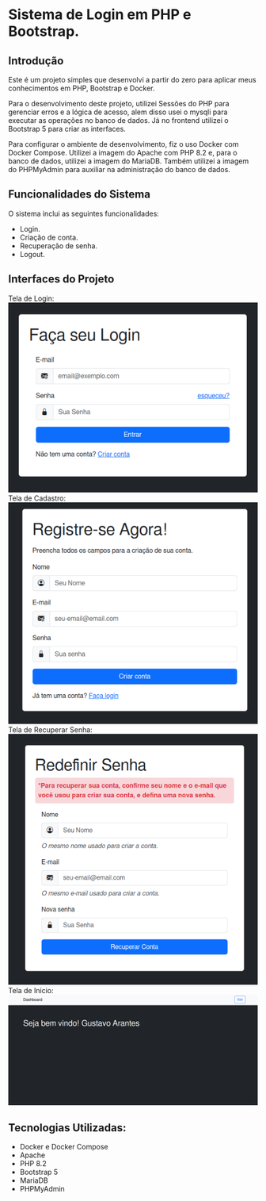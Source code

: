 # Sistema de Login em PHP e Bootstrap.

## Introdução
Este é um projeto simples que desenvolvi a partir do zero para aplicar meus conhecimentos em PHP, Bootstrap e Docker.

Para o desenvolvimento deste projeto, utilizei Sessões do PHP para gerenciar erros e a lógica de acesso, alem disso usei o mysqli para executar as operações no banco de dados. Já no frontend utilizei o Bootstrap 5 para criar as interfaces.

Para configurar o ambiente de desenvolvimento, fiz o uso Docker com Docker Compose. Utilizei a imagem do Apache com PHP 8.2 e, para o banco de dados, utilizei a imagem do MariaDB. Também utilizei a imagem do PHPMyAdmin para auxiliar na administração do banco de dados.

## Funcionalidades do Sistema
O sistema inclui as seguintes funcionalidades:
- Login.
- Criação de conta.
- Recuperação de senha.
- Logout.

## Interfaces do Projeto

Tela de Login:
![Tela de Login](img/login.png)
Tela de Cadastro:
![Tela de Cadastro](img/criarConta.png)
Tela de Recuperar Senha:
![Tela de Recuperar](img/recuperarConta.png)
Tela de Inicio:
![Tela de Dashboard](img/dashboard.png)

## Tecnologias Utilizadas:
- Docker e Docker Compose
- Apache
- PHP 8.2
- Bootstrap 5
- MariaDB
- PHPMyAdmin